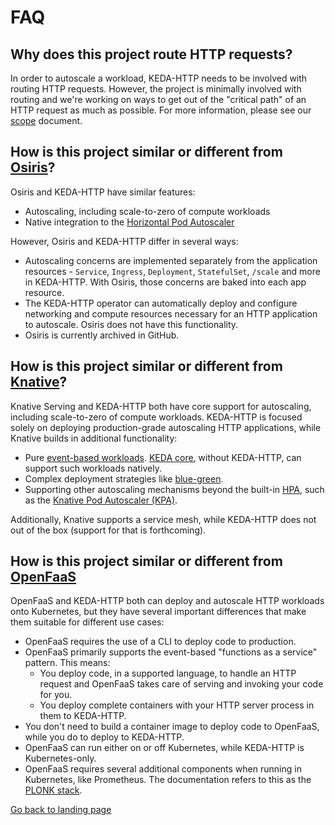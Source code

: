 # FAQ

## Why does this project route HTTP requests?

In order to autoscale a workload, KEDA-HTTP needs to be involved with routing HTTP requests. However, the project is minimally involved with routing and we're working on ways to get out of the "critical path" of an HTTP request as much as possible. For more information, please see our [scope](./scope.md) document.

## How is this project similar or different from [Osiris](https://github.com/deislabs/osiris)?

Osiris and KEDA-HTTP have similar features:

- Autoscaling, including scale-to-zero of compute workloads
- Native integration to the [Horizontal Pod Autoscaler](https://kubernetes.io/docs/tasks/run-application/horizontal-pod-autoscale/)

However, Osiris and KEDA-HTTP differ in several ways:

- Autoscaling concerns are implemented separately from the application resources - `Service`, `Ingress`, `Deployment`, `StatefulSet`, `/scale` and more in KEDA-HTTP. With Osiris, those concerns are baked into each app resource.
- The KEDA-HTTP operator can automatically deploy and configure networking and compute resources necessary for an HTTP application to autoscale. Osiris does not have this functionality.
- Osiris is currently archived in GitHub.

## How is this project similar or different from [Knative](https://knative.dev/)?

Knative Serving and KEDA-HTTP both have core support for autoscaling, including scale-to-zero of compute workloads. KEDA-HTTP is focused solely on deploying production-grade autoscaling HTTP applications, while Knative builds in additional functionality:

- Pure [event-based workloads](https://knative.dev/docs/eventing/). [KEDA core](https://github.com/kedacore/keda), without KEDA-HTTP, can support such workloads natively.
- Complex deployment strategies like [blue-green](https://knative.dev/docs/serving/samples/blue-green-deployment/).
- Supporting other autoscaling mechanisms beyond the built-in [HPA](https://kubernetes.io/docs/tasks/run-application/horizontal-pod-autoscale/), such as the [Knative Pod Autoscaler (KPA)](https://knative.dev/docs/serving/autoscaling/autoscaling-concepts/#knative-pod-autoscaler-kpa).

Additionally, Knative supports a service mesh, while KEDA-HTTP does not out of the box (support for that is forthcoming).

## How is this project similar or different from [OpenFaaS](https://www.openfaas.com/)

OpenFaaS and KEDA-HTTP both can deploy and autoscale HTTP workloads onto Kubernetes, but they have several important differences that make them suitable for different use cases:

- OpenFaaS requires the use of a CLI to deploy code to production.
- OpenFaaS primarily supports the event-based "functions as a service" pattern. This means:
  - You deploy code, in a supported language, to handle an HTTP request and OpenFaaS takes care of serving and invoking your code for you.
  - You deploy complete containers with your HTTP server process in them to KEDA-HTTP.
- You don't need to build a container image to deploy code to OpenFaaS, while you do to deploy to KEDA-HTTP.
- OpenFaaS can run either on or off Kubernetes, while KEDA-HTTP is Kubernetes-only.
- OpenFaaS requires several additional components when running in Kubernetes, like Prometheus. The documentation refers to this as the [PLONK stack](https://docs.openfaas.com/deployment/#plonk-stack).

[Go back to landing page](./)
